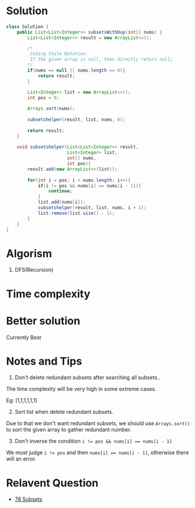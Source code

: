 # Solution 

```java
class Solution {
    public List<List<Integer>> subsetsWithDup(int[] nums) {
        List<List<Integer>> result = new ArrayList<>();

        /*
         Coding Style Notation: 
         If the given array is null, then directly return null;
        */
        if(nums == null || nums.length == 0){
            return result;
        }

        List<Integer> list = new ArrayList<>();
        int pos = 0;
        
        Arrays.sort(nums);
        
        subsetshelper(result, list, nums, 0);
        
        return result;
    }
    
    void subsetshelper(List<List<Integer>> result,
                       List<Integer> list,
                       int[] nums,
                       int pos){
        result.add(new ArrayList<>(list));
        
        for(int i = pos; i < nums.length; i++){
            if(i != pos && nums[i] == nums[i - 1]){
                continue;
            }
            list.add(nums[i]);
            subsetshelper(result, list, nums, i + 1);
            list.remove(list.size() - 1);
        }
    }
}
```
# Algorism 
1. DFS(Recursion)

# Time complexity


# Better solution 
Currently Best

# Notes and Tips
1. Don't delete redundant subsets after searching all subsets..  

The time complexity will be very high in some extreme cases. 

Eg: [1,1,1,1,1,1] 

2. Sort list when delete redundant subsets. 

Due to that we don't want redundant subsets, we should use `Arrays.sort()` to sort the given array to gather redundant number. 

3. Don't inverse the condition `i != pos && nums[i] == nums[i - 1]`

We must judge `i != pos` and then `nums[i] == nums[i - 1]`, otherwise there will an error.   

# Relavent Question
- [78 Subsets](https://github.com/Wanchunwei/leetcode/blob/master/notes/Subsets.md)


